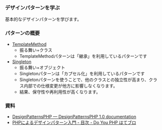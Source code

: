 ### デザインパターンを学ぶ

基本的なデザインパターンを学びます。

### パターンの概要

- [TemplateMethod](https://github.com/Fendo181/php_practice/tree/master/DesignPtterns/TemplateMethodPattern)
  - 振る舞い+クラス
  - TemplateMethodパターンは「継承」を利用しているパターンです
- [Singleton](https://github.com/Fendo181/php_practice/tree/master/DesignPtterns/SingletonPattern)
  - 振る舞い+オブジェクト
  - Singletonパターンは「カプセル化」を利用しているパターンです
  - Singletonパターンを使うことで、他のクラスとの独立性が高まり、クラス内部での仕様変更が他方に影響しなくなります。
  - 結果、保守性や再利用性が高くなります。

### 資料

- [DesignPatternsPHP — DesignPatternsPHP 1.0 documentation](https://designpatternsphp.readthedocs.io/en/latest/)
- [PHPによるデザインパターン入門 - 目次 - Do You PHP はてブロ](http://shimooka.hateblo.jp/entry/20141211/1418298136)

